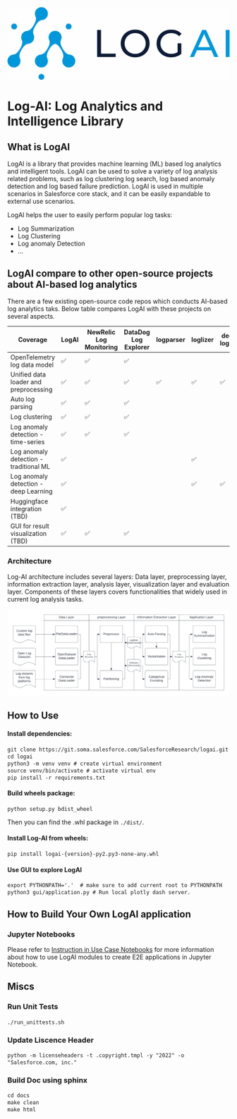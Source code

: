 <!--
Copyright (c) 2022 Salesforce.com, inc.
All rights reserved.
SPDX-License-Identifier: BSD-3-Clause
For full license text, see the LICENSE file in the repo root or https://opensource.org/licenses/BSD-3-Clause

-->

![logo](./img/logai_logo.jpg)


# Log-AI: Log Analytics and Intelligence Library

## What is LogAI

LogAI is a library that provides machine learning (ML) based log analytics and intelligent tools. LogAI can be used to  solve a variety of log analysis related problems, such as log clustering log search, log based anomaly detection and log based failure prediction. LogAI is used in multiple scenarios in Salesforce core stack, and it can be easily expandable to external use scenarios. 

LogAI helps the user to easily perform popular log tasks:
* Log Summarization
* Log Clustering
* Log anomaly Detection
* ...

## LogAI compare to other open-source projects about AI-based log analytics

There are a few existing open-source code repos which conducts AI-based log analytics taks. 
Below table compares LogAI with these projects on several aspects. 

| Coverage  | LogAI | NewRelic Log Monitoring | DataDog Log Explorer | logparser | loglizer | deep-loglizer | log3C | 
| ------------- | ------------- | ------------- |  ------------- | ------------- | ------------- | ------------- | ------------- |
| OpenTelemetry log data model  | :white_check_mark:  | :white_check_mark:  | :white_check_mark:  | | | | | | 
| Unified data loader and preprocessing | :white_check_mark:  | :white_check_mark:  | :white_check_mark:  | :white_check_mark:  | :white_check_mark:  | :white_check_mark: | |
| Auto log parsing  | :white_check_mark:  | :white_check_mark: | :white_check_mark: | | | 
| Log clustering | :white_check_mark: | :white_check_mark:  | :white_check_mark:  | | | | :white_check_mark: | 
| Log anomaly detection - time-series | :white_check_mark: | :white_check_mark:  | :white_check_mark:  | | | | | | 
| Log anomaly detection - traditional ML | :white_check_mark: |  |  | | :white_check_mark: |  |  |  
| Log anomaly detection - deep Learning | :white_check_mark: |  | | | :white_check_mark: | :white_check_mark: |  |  
| Huggingface integration (TBD) | :white_check_mark: | | | | | |  |
| GUI for result visualization (TBD) | :white_check_mark: | :white_check_mark: | :white_check_mark: | | | | | 

### Architecture

Log-AI architecture includes several layers: Data layer, preprocessing layer, information extraction layer,
analysis layer, visualization layer and evaluation layer. Components of these layers covers functionalities that
widely used in current log analysis tasks. 

![design](./img/LogAIDesign.png)

## How to Use

#### Install dependencies:

```shell
git clone https://git.soma.salesforce.com/SalesforceResearch/logai.git
cd logai
python3 -m venv venv # create virtual environment
source venv/bin/activate # activate virtual env
pip install -r requirements.txt
```

#### Build wheels package:

```shell
python setup.py bdist_wheel
```
Then you can find the .whl package in `./dist/`.

#### Install Log-AI from wheels:

```shell
pip install logai-{version}-py2.py3-none-any.whl
```

#### Use GUI to explore LogAI

```shell
export PYTHONPATH='.'  # make sure to add current root to PYTHONPATH
python3 gui/application.py # Run local plotly dash server.

```
## How to Build Your Own LogAI application

### Jupyter Notebooks
Please refer to [Instruction in Use Case Notebooks](./use_case_notebooks/README.md) for more information about how to
use LogAI modules to create E2E applications in Jupyter Notebook.


## Miscs

### Run Unit Tests

```shell
./run_unittests.sh 
```

### Update Liscence Header

```shell
python -m licenseheaders -t .copyright.tmpl -y "2022" -o "Salesforce.com, inc."

```

### Build Doc using sphinx

```shell
cd docs 
make clean
make html
```


